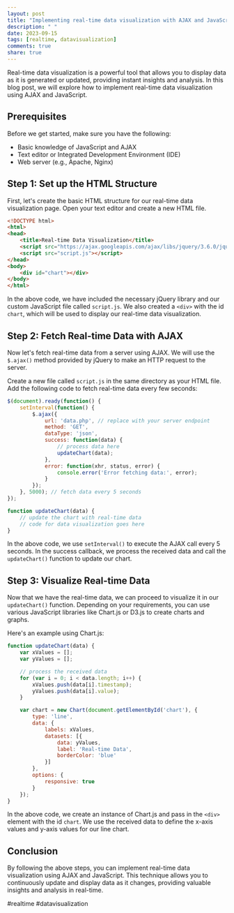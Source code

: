```yaml
---
layout: post
title: "Implementing real-time data visualization with AJAX and JavaScript"
description: " "
date: 2023-09-15
tags: [realtime, datavisualization]
comments: true
share: true
---
```


Real-time data visualization is a powerful tool that allows you to display data as it is generated or updated, providing instant insights and analysis. In this blog post, we will explore how to implement real-time data visualization using AJAX and JavaScript.

## Prerequisites

Before we get started, make sure you have the following:

- Basic knowledge of JavaScript and AJAX
- Text editor or Integrated Development Environment (IDE)
- Web server (e.g., Apache, Nginx)

## Step 1: Set up the HTML Structure

First, let's create the basic HTML structure for our real-time data visualization page. Open your text editor and create a new HTML file.

```html
<!DOCTYPE html>
<html>
<head>
    <title>Real-time Data Visualization</title>
    <script src="https://ajax.googleapis.com/ajax/libs/jquery/3.6.0/jquery.min.js"></script>
    <script src="script.js"></script>
</head>
<body>
    <div id="chart"></div>
</body>
</html>
```

In the above code, we have included the necessary jQuery library and our custom JavaScript file called `script.js`. We also created a `<div>` with the id `chart`, which will be used to display our real-time data visualization.

## Step 2: Fetch Real-time Data with AJAX

Now let's fetch real-time data from a server using AJAX. We will use the `$.ajax()` method provided by jQuery to make an HTTP request to the server.

Create a new file called `script.js` in the same directory as your HTML file. Add the following code to fetch real-time data every few seconds:

```javascript
$(document).ready(function() {
    setInterval(function() {
        $.ajax({
            url: 'data.php', // replace with your server endpoint
            method: 'GET',
            dataType: 'json',
            success: function(data) {
                // process data here
                updateChart(data);
            },
            error: function(xhr, status, error) {
                console.error('Error fetching data:', error);
            }
        });
    }, 5000); // fetch data every 5 seconds
});

function updateChart(data) {
    // update the chart with real-time data
    // code for data visualization goes here
}
```

In the above code, we use `setInterval()` to execute the AJAX call every 5 seconds. In the success callback, we process the received data and call the `updateChart()` function to update our chart.

## Step 3: Visualize Real-time Data

Now that we have the real-time data, we can proceed to visualize it in our `updateChart()` function. Depending on your requirements, you can use various JavaScript libraries like Chart.js or D3.js to create charts and graphs.

Here's an example using Chart.js:

```javascript
function updateChart(data) {
    var xValues = [];
    var yValues = [];

    // process the received data
    for (var i = 0; i < data.length; i++) {
        xValues.push(data[i].timestamp);
        yValues.push(data[i].value);
    }

    var chart = new Chart(document.getElementById('chart'), {
        type: 'line',
        data: {
            labels: xValues,
            datasets: [{
                data: yValues,
                label: 'Real-time Data',
                borderColor: 'blue'
            }]
        },
        options: {
            responsive: true
        }
    });
}
```

In the above code, we create an instance of Chart.js and pass in the `<div>` element with the id `chart`. We use the received data to define the x-axis values and y-axis values for our line chart.

## Conclusion

By following the above steps, you can implement real-time data visualization using AJAX and JavaScript. This technique allows you to continuously update and display data as it changes, providing valuable insights and analysis in real-time.

#realtime #datavisualization